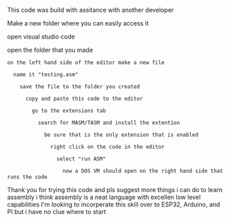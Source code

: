 This code was build with assitance with another developer

Make a new folder where you can easily access it 

open visual studio code
 
  open the folder that you made
    
    on the left hand side of the editor make a new file 
      
      name it "testing.asm"

        save the file to the folder you created

          copy and paste this code to the editor

            go to the extensions tab

              search for MASM/TASM and install the extention

                be sure that is the only extension that is enabled

                  right click on the code in the editor 

                    select "run ASM"

                      now a DOS VM should open on the right hand side that runs the code

Thank you for trying this code and pls suggest more things i can do to learn assembly
i think assembly is a neat language with excellen low level capabilities
I'm looking to incorperate this skill over to ESP32, Arduino, and PI but i have no clue where to start
        
